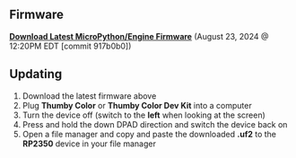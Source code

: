 ## Firmware
<a href="https://color.thumby.us/firmware_917b0b0.uf2" target="_blank" alt="Firmware">**Download Latest MicroPython/Engine Firmware**</a> (August 23, 2024 @ 12:20PM EDT [commit 917b0b0])

## Updating
1. Download the latest firmware above
2. Plug **Thumby Color** or **Thumby Color Dev Kit** into a computer
3. Turn the device off (switch to the **left** when looking at the screen)
4. Press and hold the down DPAD direction and switch the device back on
5. Open a file manager and copy and paste the downloaded **.uf2** to the **RP2350** device in your file manager